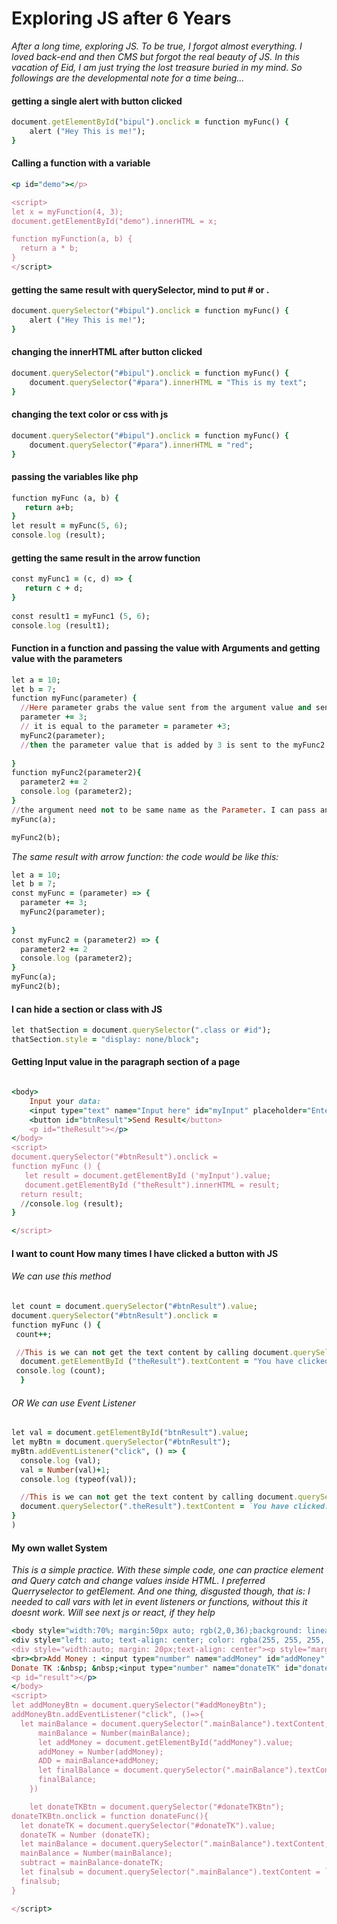 #                            Exploring JS after 6 Years
*After a long time, exploring JS. To be true, I forgot almost everything. I loved back-end and then CMS but forgot the real beauty of JS. In this vacation of Eid, I am just trying the lost treasure buried in my mind. So followings are the developmental note for a time being...*

#### getting a single alert with button clicked
```ruby
document.getElementById("bipul").onclick = function myFunc() {
    alert ("Hey This is me!");
} 
```
#### Calling a function with a variable
```ruby
<p id="demo"></p>

<script>
let x = myFunction(4, 3);
document.getElementById("demo").innerHTML = x;

function myFunction(a, b) {
  return a * b;
}
</script>
```

#### getting the same result with querySelector, mind to put # or .
``` ruby
document.querySelector("#bipul").onclick = function myFunc() {
    alert ("Hey This is me!");
}
```
#### changing the innerHTML after button clicked
```ruby
document.querySelector("#bipul").onclick = function myFunc() {
    document.querySelector("#para").innerHTML = "This is my text";
}
```
#### changing the text color or css with js
```ruby
document.querySelector("#bipul").onclick = function myFunc() {
    document.querySelector("#para").innerHTML = "red";
}
```
#### passing the variables like php
```ruby
function myFunc (a, b) {
   return a+b;
}
let result = myFunc(5, 6);
console.log (result);
```
#### getting the same result in the arrow function 
```ruby
const myFunc1 = (c, d) => {
   return c + d;
}
 
const result1 = myFunc1 (5, 6);
console.log (result1); 
```

#### Function in a function and passing the value with Arguments and getting value with the parameters
```ruby
let a = 10;
let b = 7;
function myFunc(parameter) { 
  //Here parameter grabs the value sent from the argument value and sends it inside to the function;
  parameter += 3;  
  // it is equal to the parameter = parameter +3; 
  myFunc2(parameter); 
  //then the parameter value that is added by 3 is sent to the myFunc2 as the parameter for that function; 
   
}
function myFunc2(parameter2){
  parameter2 += 2
  console.log (parameter2);
}
//the argument need not to be same name as the Parameter. I can pass any variable or value. 
myFunc(a);  

myFunc2(b);
```
*The same result with arrow function: the code would be like this:*
```ruby
let a = 10;
let b = 7;
const myFunc = (parameter) => { 
  parameter += 3; 
  myFunc2(parameter); 
   
}
const myFunc2 = (parameter2) => {
  parameter2 += 2
  console.log (parameter2);
}
myFunc(a); 
myFunc2(b);
```
#### I can hide a section or class with JS
```ruby
let thatSection = document.querySelector(".class or #id");
thatSection.style = "display: none/block";

 ```
#### Getting Input value in the paragraph section of a page
```ruby

<body>
    Input your data: 
    <input type="text" name="Input here" id="myInput" placeholder="Enter your data here">
    <button id="btnResult">Send Result</button>
    <p id="theResult"></p>
</body>
<script>
document.querySelector("#btnResult").onclick = 
function myFunc () {
   let result = document.getElementById ('myInput').value;
   document.getElementById ("theResult").innerHTML = result;
  return result; 
  //console.log (result);
}

</script>
```


#### I want to count How many times I have clicked a button with JS
###### We can use this method 
```ruby
let count = document.querySelector("#btnResult").value;
document.querySelector("#btnResult").onclick = 
function myFunc () {
 count++;

 //This is we can not get the text content by calling document.querySelector(".theResult").textContent outside the function
  document.getElementById ("theResult").textContent = "You have clicked:" + `${count}`
 console.log (count);
  }
```

###### OR We can use Event Listener 
```ruby
let val = document.getElementById("btnResult").value;
let myBtn = document.querySelector("#btnResult");
myBtn.addEventListener("click", () => {
  console.log (val);
  val = Number(val)+1;
  console.log (typeof(val));

  //This is we can not get the text content by calling document.querySelector(".theResult").textContent outside the Event listener
  document.querySelector(".theResult").textContent = `You have clicked: ${val}`;
}
)
```

#### My own wallet System
*This is a simple practice. With these simple code, one can practice element and Query catch and change values inside HTML. I preferred Querryselector to getElement. And one thing, disgusted though, that is: I needed to call vars with let in event listeners or functions, without this it doesnt work. Will see next js or react, if they help*

```ruby
<body style="width:70%; margin:50px auto; rgb(2,0,36);background: linear-gradient(90deg, rgba(2,0,36,1) 0%, rgba(118,201,119,1) 0%, rgba(0,212,255,1) 100%); font-size: 30px;">
<div style="left: auto; text-align: center; color: rgba(255, 255, 255, 0.886); font-size: 54px;">My Own Wallet</div>
<div style="width:auto; margin: 20px;text-align: center"><p style="margin:0; display: inline; float:left;;">My Balance: &nbsp;</p><p class="mainBalance" style="margin:0; display: inline; float: left;">1000000</p></div>
<br><br>Add Money : <input type="number" name="addMoney" id="addMoney" value=100 style="font-size: 30px;">&nbsp;<button id="addMoneyBtn" style="border: royalblue; border-radius: 5px; background-color: rgb(163, 83, 229); padding:1px 10px 1px 10px; font-size: 30px;">Add Money</button><p></p>
Donate TK :&nbsp; &nbsp;<input type="number" name="donateTK" id="donateTK" value=100 style="font-size: 30px;">&nbsp;<button id="donateTKBtn" style="border: royalblue; border-radius: 5px; background-color: rgb(175, 48, 171); padding: 1px 10px 1px 10px; font-size: 30px;">Donate TK</button>
<p id="result"></p>
</body>
<script>
let addMoneyBtn = document.querySelector("#addMoneyBtn");
addMoneyBtn.addEventListener("click", ()=>{
  let mainBalance = document.querySelector(".mainBalance").textContent;
      mainBalance = Number(mainBalance);
      let addMoney = document.getElementById("addMoney").value;
      addMoney = Number(addMoney);
      ADD = mainBalance+addMoney;
      let finalBalance = document.querySelector(".mainBalance").textContent = `${ADD}`;
      finalBalance;
    })

    let donateTKBtn = document.querySelector("#donateTKBtn");
donateTKBtn.onclick = function donateFunc(){
  let donateTK = document.querySelector("#donateTK").value;
  donateTK = Number (donateTK);
  let mainBalance = document.querySelector(".mainBalance").textContent;
  mainBalance = Number(mainBalance);
  subtract = mainBalance-donateTK;
  let finalsub = document.querySelector(".mainBalance").textContent = `${subtract}`;
  finalsub;
}    

</script>
```